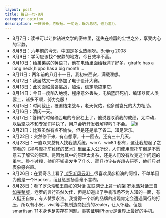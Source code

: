 ```yaml
---
layout: post
title: 每日一句-8月
category: opinion
description: 一日很长，亦很短。一句话，既为总结，也为蓄力。
---
```

+ 8月7日：读书可以让你钻进文学的密林里，迷失在喧嚣的尘世之外，享受内心的平静。
+ 8月8日：六年前的今天，中国是多么热闹呀。Beijing 2008
+ 8月9日：学习应该找个安静的地方，今日效率不高。
+ 8月10日：给弟弟买的英语书，他在电话里面给我背了好多，giraffe has a long neck,hippo has a big month ... 
+ 8月11日：两年前的八月十一日，我初来西安，满载理想。
+ 8月12日：我居然又一次参加了电子设计大赛。
+ 8月13日：此次面临最强挑战，加油，信定能搞定它。
+ 8月14日：今日一度陷入绝境，程序意外丢失，电脑蓝屏死机，编译器反人类罢工，诸多不顺，努力克服！
+ 8月15日：时间截止，被迫结束战斗，老天保佑，也多谢袁兄的大力相助。
+ 8月16日：清闲一天。
+ 8月17日：答辩的时候和西电的专家杠上了，他说要取消我的成绩，太冲动，以后坚决不和专家们争执了，用户会听开发者解释吗？不会。
![ti](/images/op/tiheying.jpg)
+ 8月21日：比赛虽然有点不愉快，但是还是拿了省二，知足常乐。
+ 8月22日：突然停下来，有点想家，十一回去，还有三十几天。
+ 8月23日：一直以来总有人找我装系统，win7、win8.1 都有，这让我想起了之前看的[《禅与摩托车维修的艺术》](http://book.douban.com/subject/6811366/)里面主人公所说，人们使用摩托车但是不愿意去了解它的原理。是因为其中的原理太复杂，还是人们没有攻克这个问题的勇气。整个过程，他们不知道发生了什么，而且也没有兴趣去研究，他们只对表象感兴趣。
+ 8月26日：在爱奇艺上看了[《窃听风云3》](http://movie.douban.com/subject/10726941/?source=new_aladdin "《窃听风云3》"),很喜欢吴彦祖演的阿祖，不单单因为他是一个Hacker，而且惩恶扬善毫不含糊。
+ 8月28日：看了罗永浩和王自如的对话 [互联网史上第一约架 罗永浩对话王自如完整版](http://v.youku.com/v_show/id_XNzYyNzAwNjky.htm )，老罗的言行虽然欠佳，但是却道出了手机市场不为人知的一面，有人挺王自如，有人赞罗永浩。我觉得一个新的品牌的出现肯定会遭遇同行的打压，所以有小米，vivo等手机制造商投资的zealer，让人怀疑。但是smartisan T1本身也确实存在问题。事实证明iPhone是世界上最好的手机。

